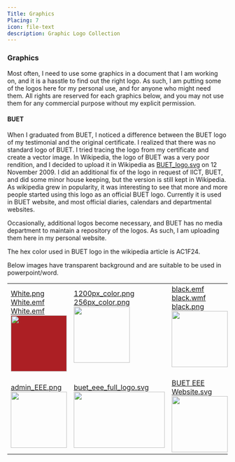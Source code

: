 ```yaml
---
Title: Graphics
Placing: 7
icon: file-text
description: Graphic Logo Collection
---
```


### Graphics
Most often, I need to use some graphics in a document that I am working on, and it is a hasstle to find out the right logo. As such, I am putting some of the logos here for my personal use, and for anyone who might need them. All rights are reserved for each graphics below, and you may not use them for any commercial purpose without my explicit permission.

#### BUET
When I graduated from BUET, I noticed a difference between the BUET logo of my testimonial and the original certificate. I realized that there was no standard logo of BUET. I tried tracing the logo from my certificate and create a vector image. In Wikipedia, the logo of BUET was a very poor rendition, and I decided to upload it in Wikipedia as [BUET_logo.svg](https://en.wikipedia.org/w/index.php?title=File:BUET_LOGO.svg&offset=&limit=500) on 12 November 2009.  I did an additional fix of the logo in request of IICT, BUET, and did some minor house keeping, but the version is still kept in Wikipedia. As wikipedia grew in popularity, it was interesting to see that more and more people started using this logo as an official BUET logo. Currently it is used in BUET website, and most official diaries, calendars and departmental websites. 

Occasionally, additional logos become necessary, and BUET has no media department to maintain a repository of the logos. As such, I am uploading them here in my personal website.

The hex color used in BUET logo in the wikipedia article is AC1F24.

Below images have transparent background and are suitable to be used in powerpoint/word.

|          |     |    |
|--------------|-----------|------------|
|  [White.png](/images/buetlogo/BUET_logo_white.png) <br/>  [White.emf](/images/buetlogo/BUET_logo_white.emf) <br/> [White.emf](/images/buetlogo/BUET_logo_white.emf) <br/> <img src="/images/buetlogo/BUET_logo_white.png" width="128" height="128" style="background-color: #ac1f24" />    |   [1200px_color.png](/images/buetlogo/BUET_logo_1200px_color.png) <br/> [256px_color.png](/images/buetlogo/BUET_logo_256px_color.png) <img src="/images/buetlogo/BUET_logo_256px_color.png" width="128" height="128" />   <br/><br/>   | [black.emf](/images/buetlogo/BUET_logo_black.emf) <br/> [black.wmf](/images/buetlogo/BUET_logo_black.wmf)  <br/> [black.png](/images/buetlogo/BUET_logo_black-757px.png) <img src="/images/buetlogo/BUET_logo_black-757px.png" width="128" height="128" />   <br/><br/>       |
| [admin_EEE.png](/images/buetlogo/admin_EEE.png)   <br/> <img src="/images/buetlogo/admin_EEE.png" width="128" height="128" />       | [buet_eee_full_logo.svg](/images/buetlogo/buet_eee_full_logo.svg)  <br/> <img src="/images/buetlogo/buet_eee_full_logo.svg" width="208" height="128" />   <br/>   | [BUET EEE Website.svg](/images/buetlogo/bueteee_logo_black_grav.svg) <img src="/images/buetlogo/bueteee_logo_black_grav.svg" width="128"  />       |




